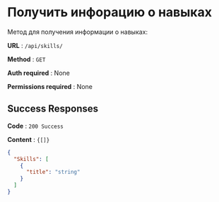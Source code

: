 # Получить инфорацию о навыках

Метод для получения информации о навыках:

**URL** : `/api/skills/`

**Method** : `GET`

**Auth required** : None

**Permissions required** : None

## Success Responses

**Code** : `200 Success`

**Content** : `{[]}`

```json
{
  "Skills": [
    {
      "title": "string"
    }
  ]
}
```
